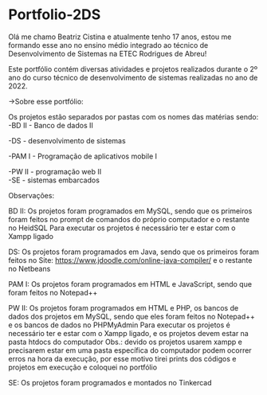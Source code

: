 # Portfolio-2DS

Olá me chamo Beatriz Cistina e atualmente tenho 17 anos, estou me formando esse ano no ensino médio integrado ao técnico de Desenvolvimento de Sistemas na ETEC Rodrigues de Abreu! 

Este portfólio contém diversas atividades e projetos realizados durante o 2º ano do curso técnico de desenvolvimento de sistemas realizadas no ano de 2022.

->Sobre esse portfólio:

Os projetos estão separados por pastas com os nomes das matérias sendo:
-BD II - Banco de dados II

-DS - desenvolvimento de sistemas

-PAM I - Programação de aplicativos mobile I

-PW II - programação web II <Br>
-SE - sistemas embarcados

Observações:

BD II:
Os projetos foram programados em MySQL, sendo que os primeiros foram feitos no prompt de comandos do próprio computador e o restante no HeidSQL
Para executar os projetos é necessário ter e estar com o Xampp ligado

DS:
Os projetos foram programados em Java, sendo que os primeiros foram feitos no Site: https://www.jdoodle.com/online-java-compiler/ e o restante no Netbeans

PAM I:
Os projetos foram programados em HTML e JavaScript, sendo que foram feitos no Notepad++

PW II:
Os projetos foram programados em HTML e PHP, os bancos de dados dos projetos em MySQL, sendo que eles foram feitos no Notepad++ e os bancos de dados no PHPMyAdmin
Para executar os projetos é necessário ter e estar com o Xampp ligado, e os projetos devem estar na pasta htdocs do computador
Obs.: devido os projetos usarem xampp e precisarem estar em uma pasta específica do computador podem ocorrer erros na hora da execução, por esse motivo tirei prints dos códigos e projetos em execução e coloquei no portfólio

SE:
Os projetos foram programados e montados no Tinkercad
